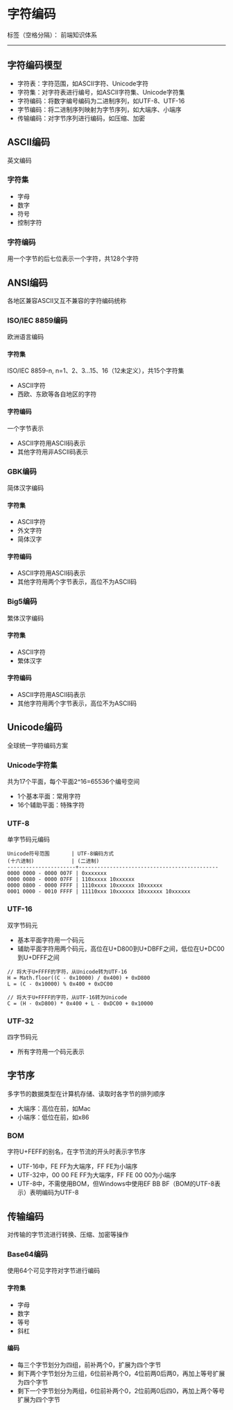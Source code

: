 # 字符编码

标签（空格分隔）： 前端知识体系

---

## 字符编码模型

* 字符表：字符范围，如ASCII字符、Unicode字符
* 字符集：对字符表进行编号，如ASCII字符集、Unicode字符集
* 字符编码：将数字编号编码为二进制序列，如UTF-8、UTF-16
* 字节编码：将二进制序列映射为字节序列，如大端序、小端序
* 传输编码：对字节序列进行编码，如压缩、加密

## ASCII编码

英文编码

### 字符集

* 字母
* 数字
* 符号
* 控制字符

### 字符编码

用一个字节的后七位表示一个字符，共128个字符

## ANSI编码

各地区兼容ASCII又互不兼容的字符编码统称

### ISO/IEC 8859编码

欧洲语言编码

#### 字符集

ISO/IEC 8859-n, n=1、2、3...15、16（12未定义），共15个字符集

* ASCII字符
* 西欧、东欧等各自地区的字符

#### 字符编码

一个字节表示

* ASCII字符用ASCII码表示
* 其他字符用非ASCII码表示

### GBK编码

简体汉字编码

#### 字符集

* ASCII字符
* 外文字符
* 简体汉字

#### 字符编码

* ASCII字符用ASCII码表示
* 其他字符用两个字节表示，高位不为ASCII码

### Big5编码

繁体汉字编码

#### 字符集

* ASCII字符
* 繁体汉字

#### 字符编码

* ASCII字符用ASCII码表示
* 其他字符用两个字节表示，高位不为ASCII码

## Unicode编码

全球统一字符编码方案

### Unicode字符集

共为17个平面，每个平面2^16=65536个编号空间

* 1个基本平面：常用字符
* 16个辅助平面：特殊字符

### UTF-8

单字节码元编码

```
Unicode符号范围       | UTF-8编码方式
(十六进制)            | (二进制)
----------------------+---------------------------------------------
0000 0000 - 0000 007F | 0xxxxxxx
0000 0080 - 0000 07FF | 110xxxxx 10xxxxxx
0000 0800 - 0000 FFFF | 1110xxxx 10xxxxxx 10xxxxxx
0001 0000 - 0010 FFFF | 11110xxx 10xxxxxx 10xxxxxx 10xxxxxx
```

### UTF-16

双字节码元

* 基本平面字符用一个码元
* 辅助平面字符用两个码元，高位在U+D800到U+DBFF之间，低位在U+DC00到U+DFFF之间

```
// 将大于U+FFFF的字符，从Unicode转为UTF-16
H = Math.floor((C - 0x10000) / 0x400) + 0xD800
L = (C - 0x10000) % 0x400 + 0xDC00

// 将大于U+FFFF的字符，从UTF-16转为Unicode
C = (H - 0xD800) * 0x400 + L - 0xDC00 + 0x10000
```

### UTF-32

四字节码元

* 所有字符用一个码元表示

## 字节序

多字节的数据类型在计算机存储、读取时各字节的排列顺序

* 大端序：高位在前，如Mac
* 小端序：低位在前，如x86

### BOM

字符U+FEFF的别名，在字节流的开头时表示字节序

* UTF-16中，FE FF为大端序，FF FE为小端序
* UTF-32中，00 00 FE FF为大端序，FF FE 00 00为小端序
* UTF-8中，不需使用BOM，但Windows中使用EF BB BF（BOM的UTF-8表示）表明编码为UTF-8

## 传输编码

对传输的字节流进行转换、压缩、加密等操作

### Base64编码

使用64个可见字符对字节进行编码

#### 字符集

* 字母
* 数字
* 等号
* 斜杠

#### 编码

* 每三个字节划分为四组，前补两个0，扩展为四个字节
* 剩下两个字节划分为三组，6位前补两个0，4位前两0后两0，再加上等号扩展为四个字节
* 剩下一个字节划分为两组，6位前补两个0，2位前两0后四0，再加上两个等号扩展为四个字节
